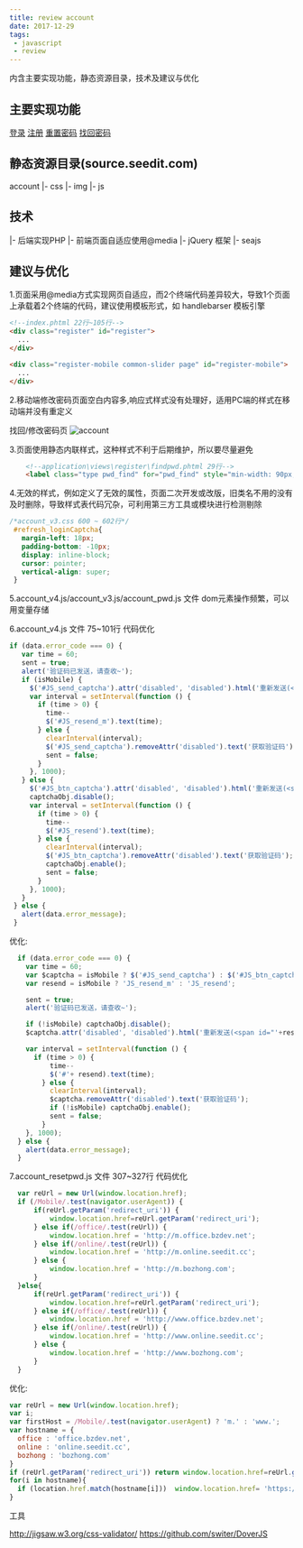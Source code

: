 ```yaml
---
title: review account  
date: 2017-12-29
tags:
 - javascript
 - review
---
```


 内含主要实现功能，静态资源目录，技术及建议与优化
<!--more-->

  ## 主要实现功能

  [登录](https://account.bozhong.com/ "登录")
  [注册](https://account.bozhong.com/register/index "注册")
  [重置密码](https://account.bozhong.bzdev.net/auth/resetpwd?redirect_uri=)
  [找回密码](https://account.bozhong.com/register/findpwd)

  ## 静态资源目录(source.seedit.com)

  account
    |- css
    |- img
    |- js

  
  ## 技术

  |- 后端实现PHP
  |- 前端页面自适应使用@media
  |- jQuery 框架
  |- seajs


  ## 建议与优化

  1.页面采用@media方式实现网页自适应，而2个终端代码差异较大，导致1个页面上承载着2个终端的代码，建议使用模板形式，如 handlebarser 模板引擎
  ```html
  <!--index.phtml 22行~105行-->
  <div class="register" id="register">
    ...
  </div>

  <div class="register-mobile common-slider page" id="register-mobile">
    ...
  </div>
  ```
  2.移动端修改密码页面空白内容多,响应式样式没有处理好，适用PC端的样式在移动端并没有重定义

  找回/修改密码页
  <img src="/img/reviwe-source-account/IMG_9790.PNG" alt="account" />
  
  3.页面使用静态内联样式，这种样式不利于后期维护，所以要尽量避免

```html
    <!--application\views\register\findpwd.phtml 29行-->
    <label class="type pwd_find" for="pwd_find" style="min-width: 90px;display: inline-block;">用户名&nbsp;&#47;&nbsp;邮箱</label>
 ```

  4.无效的样式，例如定义了无效的属性，页面二次开发或改版，旧类名不用的没有及时删除，导致样式表代码冗杂，可利用第三方工具或模块进行检测剔除

 
 ```CSS
 /*account_v3.css 600 ~ 602行*/
  #refresh_loginCaptcha{
    margin-left: 18px;
    padding-bottom: -10px;
    display: inline-block;
    cursor: pointer;
    vertical-align: super;
  }
 ```

 5.account_v4.js/account_v3.js/account_pwd.js 文件 dom元素操作频繁，可以用变量存储

 6.account_v4.js 文件 75~101行 代码优化

 ```js
 if (data.error_code === 0) {
    var time = 60;
    sent = true;
    alert('验证码已发送，请查收~');
    if (isMobile) {
      $('#JS_send_captcha').attr('disabled', 'disabled').html('重新发送(<span id="JS_resend_m">60</span>)');
      var interval = setInterval(function () {
        if (time > 0) {
          time--
          $('#JS_resend_m').text(time);
        } else {
          clearInterval(interval);
          $('#JS_send_captcha').removeAttr('disabled').text('获取验证码');
          sent = false;
        }
      }, 1000);
    } else {
      $('#JS_btn_captcha').attr('disabled', 'disabled').html('重新发送(<span id="JS_resend">60</span>)');
      captchaObj.disable();
      var interval = setInterval(function () {
        if (time > 0) {
          time--
          $('#JS_resend').text(time);
        } else {
          clearInterval(interval);
          $('#JS_btn_captcha').removeAttr('disabled').text('获取验证码');
          captchaObj.enable();
          sent = false;
        }
      }, 1000);
    }
  } else {
    alert(data.error_message);
  }

  ```
 优化:

  ```js
    if (data.error_code === 0) {
      var time = 60;
      var $captcha = isMobile ? $('#JS_send_captcha') : $('#JS_btn_captcha');
      var resend = isMobile ? 'JS_resend_m' : 'JS_resend';

      sent = true;
      alert('验证码已发送，请查收~');

      if (!isMobile) captchaObj.disable();
      $captcha.attr('disabled', 'disabled').html('重新发送(<span id="'+resend+'">60</span>)');

      var interval = setInterval(function () {
        if (time > 0) {
            time--
            $('#'+ resend).text(time);
          } else {
            clearInterval(interval);
            $captcha.removeAttr('disabled').text('获取验证码');
            if (!isMobile) captchaObj.enable();
            sent = false;
          }
      }, 1000);
    } else {
      alert(data.error_message);
    }
  ```
  7.account_resetpwd.js 文件 307~327行 代码优化

  ```js
    var reUrl = new Url(window.location.href); 
    if (/Mobile/.test(navigator.userAgent)) {
        if(reUrl.getParam('redirect_uri')) {
            window.location.href=reUrl.getParam('redirect_uri');
        } else if(/office/.test(reUrl)) {
            window.location.href = 'http://m.office.bzdev.net';
        } else if(/online/.test(reUrl)) {
            window.location.href = 'http://m.online.seedit.cc';
        } else {
            window.location.href = 'http://m.bozhong.com';
        }
    }else{
        if(reUrl.getParam('redirect_uri')) {
            window.location.href=reUrl.getParam('redirect_uri');
        } else if(/office/.test(reUrl)) {
            window.location.href = 'http://www.office.bzdev.net';
        } else if(/online/.test(reUrl)) {
            window.location.href = 'http://www.online.seedit.cc';
        } else {
            window.location.href = 'http://www.bozhong.com';
        }
    }
  ```
  优化:

  ```js
  var reUrl = new Url(window.location.href);
  var i;
  var firstHost = /Mobile/.test(navigator.userAgent) ? 'm.' : 'www.';
  var hostname = {
    office : 'office.bzdev.net',
    online : 'online.seedit.cc',
    bozhong : 'bozhong.com'
  }
  if (reUrl.getParam('redirect_uri')) return window.location.href=reUrl.getParam('redirect_uri');
  for(i in hostname){
    if (location.href.match(hostname[i]))  window.location.href= 'https://'+ firstHost + hostname[i];
  }
  ```


工具

http://jigsaw.w3.org/css-validator/ 
https://github.com/switer/DoverJS


